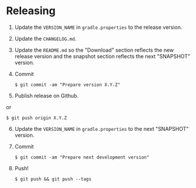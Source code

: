 # Releasing

1. Update the `VERSION_NAME` in `gradle.properties` to the release version.

2. Update the `CHANGELOG.md`.

3. Update the `README.md` so the "Download" section reflects the new release version and the
   snapshot section reflects the next "SNAPSHOT" version.

4. Commit

   ```
   $ git commit -am "Prepare version X.Y.Z"
   ```

5. Publish release on Github.

or
   ```
   $ git push origin X.Y.Z
   ```

6. Update the `VERSION_NAME` in `gradle.properties` to the next "SNAPSHOT" version.

7. Commit

   ```
   $ git commit -am "Prepare next development version"
   ```

8. Push!

   ```
   $ git push && git push --tags
   ```
